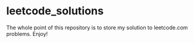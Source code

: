 # leetcode_solutions
The whole point of this repository is to store my solution to leetcode.com problems.
Enjoy!
